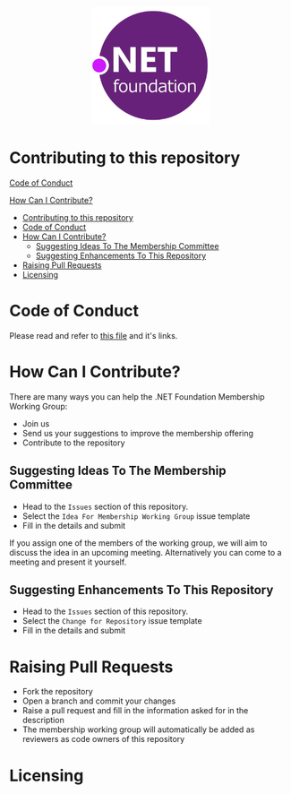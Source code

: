 <p align="center">
  <img src="./../img/dotnetfdn.png" />
</p>

# Contributing to this repository

[Code of Conduct](CODE_OF_CONDUCT.md)

[How Can I Contribute?](#how-can-i-contribute)
- [Contributing to this repository](#contributing-to-this-repository)
- [Code of Conduct](#code-of-conduct)
- [How Can I Contribute?](#how-can-i-contribute)
  - [Suggesting Ideas To The Membership Committee](#suggesting-ideas-to-the-membership-committee)
  - [Suggesting Enhancements To This Repository](#suggesting-enhancements-to-this-repository)
- [Raising Pull Requests](#raising-pull-requests)
- [Licensing](#licensing)

# Code of Conduct

Please read and refer to [this file](../CODE_OF_CONDUCT.md) and it's links.

# How Can I Contribute?

There are many ways you can help the .NET Foundation Membership Working Group:
- Join us
- Send us your suggestions to improve the membership offering
- Contribute to the repository


## Suggesting Ideas To The Membership Committee

- Head to the `Issues` section of this repository. 
- Select the `Idea For Membership Working Group` issue template
- Fill in the details and submit

If you assign one of the members of the working group, we will aim to discuss the idea in an upcoming meeting. Alternatively you can come to a meeting and present it yourself.

## Suggesting Enhancements To This Repository

- Head to the `Issues` section of this repository. 
- Select the `Change for Repository` issue template
- Fill in the details and submit

# Raising Pull Requests

- Fork the repository
- Open a branch and commit your changes
- Raise a pull request and fill in the information asked for in the description
- The membership working group will automatically be added as reviewers as code owners of this repository

# Licensing
